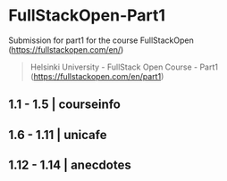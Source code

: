 # FullStackOpen-Part1
Submission for part1 for the course FullStackOpen  (https://fullstackopen.com/en/)

> Helsinki University - FullStack Open Course - Part1 (https://fullstackopen.com/en/part1)

## 1.1 - 1.5 | courseinfo

## 1.6 - 1.11 | unicafe

## 1.12 - 1.14 | anecdotes


